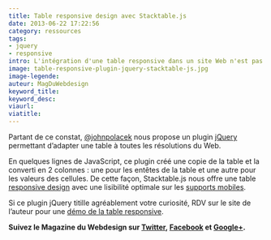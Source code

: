 ```yaml
---
title: Table responsive design avec Stacktable.js
date: 2013-06-22 17:22:56
category: ressources
tags:
- jquery
- responsive
intro: L'intégration d'une table responsive dans un site Web n'est pas toujours évidente. Les contraintes d'affichage sur les écrans mobiles sont fortes et les solutions miracles garantissant l'accessibilité des informations contenues dans les cellules ne sont pas légions.
image: table-responsive-plugin-jquery-stacktable-js.jpg
image-legende:
auteur: MagDuWebdesign
keyword_title:
keyword_desc:
viaurl:
viatitle:
---
```


<p>Partant de ce constat, <a href="https://twitter.com/johnpolacek" target="_blank">@johnpolacek</a>&nbsp;nous propose un plugin <a href="http://magazineduwebdesign.com/developpement/">jQuery</a> permettant d’adapter une table à toutes les résolutions du Web.</p>
<p>En quelques lignes de JavaScript, ce plugin créé une copie de la table et la converti en 2 colonnes : une pour les entêtes de la table et une autre pour les valeurs des cellules. De cette façon, Stacktable.js nous offre une table <a href="http://magazineduwebdesign.com/template-html5-gratuit-responsive">responsive design</a> avec une lisibilité optimale sur les <a href="http://magazineduwebdesign.com/mobile/">supports mobiles</a>.</p>
<p>Si ce plugin jQuery titille agréablement<em>&nbsp;</em>votre curiosité, RDV sur le site de l’auteur pour une <a title="Table responsive design" href="http://johnpolacek.github.io/stacktable.js/" target="_blank">démo de la table responsive</a>.</p>
<p><strong>Suivez le Magazine du Webdesign sur&nbsp;<a title="Nous suivre sur Twitter " href="https://twitter.com/#!/MagDuWebdesign" target="_blank">Twitter</a>,&nbsp;<a title="Nous suivre sur Facebook" href="http://www.facebook.com/pages/Magazine-Du-Webdesign/213372618767122" target="_blank">Facebook</a>&nbsp;et <a href="https://plus.google.com/u/0/b/108855534253469185978/108855534253469185978/posts" target="_blank">Google+</a>.</strong></p>